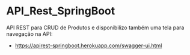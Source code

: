 # API_Rest_SpringBoot
API REST para CRUD de Produtos e disponibilizo também uma tela para navegação na API:
 - https://apirest-springboot.herokuapp.com/swagger-ui.html

